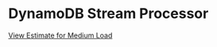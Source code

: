 # DynamoDB Stream Processor

[View Estimate for Medium Load](https://calculator.aws/#/estimate?id=c51a2e051aaf00db5d7c6d1d7902c6ff0b9dbfe1)

